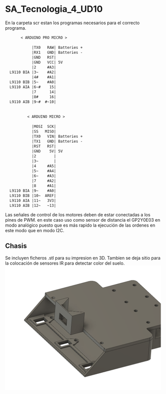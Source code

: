 # SA_Tecnologia_4_UD10
 En la carpeta scr estan los programas necesarios para el correcto programa. 
           
           < ARDUINO PRO MICRO >
  
                |TX0   RAW| Batteries +
                |RX1   GND| Batteries -
                |GND   RST|
                |GND   VCC| 5V
                |2     #A3| 
      L9110 BIA |3~    #A2| 
                |4#    #A1| 
      L9110 BIB |5~    #A0| 
      L9110 AIA |6~#    15|
                |7      14| 
                |8#     16| 
      L9110 AIB |9~#  #~10| 


              < ARDUINO MICRO >
               
                |MOSI  SCK|
                |SS   MISO|
                |TX0   VIN| Batteries +
                |TX1   GND| Batteries -
                |RST   RST| 
                |GND    5V| 5V
                |2        | 
                |3~       | 
                |4     #A5| 
                |5~    #A4| 
                |6~    #A3| 
                |7     #A2|
                |8     #A1| 
      L9110 BIA |9~    #A0| 
      L9110 BIB |10~  AREF| 
      L9110 AIA |11~   3V3| 
      L9110 AIB |12~   ~13| 
      
 Las señales de control de los motores deben de estar conectadas a los pines de PWM. en este caso uso como sensor de distancia el GP2Y0E03 en modo analógico puesto que es más rapido la ejecución de las ordenes en este modo que en modo I2C.
 
 ## Chasis
 Se incluyen ficheros .stl para su impresion en 3D. Tambien se deja sitio para la colocación de sensores IR para detectar color del suelo.
 ![](https://github.com/Sergiolapria/SA_Tecnologia_4_UD10/blob/main/Robot.png)
 
